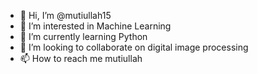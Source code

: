 - 👋 Hi, I’m @mutiullah15
- 👀 I’m interested in Machine Learning
- 🌱 I’m currently learning Python
- 💞️ I’m looking to collaborate on digital image processing
- 📫 How to reach me mutiullah

<!---
mutiullah15/mutiullah15 is a ✨ special ✨ repository because its `README.md` (this file) appears on your GitHub profile.
You can click the Preview link to take a look at your changes.
--->
